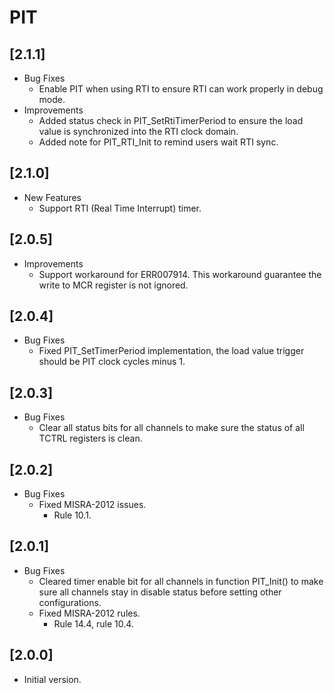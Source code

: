# PIT

## [2.1.1]

- Bug Fixes
  - Enable PIT when using RTI to ensure RTI can work properly in debug mode.
- Improvements
  - Added status check in PIT_SetRtiTimerPeriod to ensure the load value is synchronized into the RTI clock domain.
  - Added note for PIT_RTI_Init to remind users wait RTI sync.

## [2.1.0]

- New Features
  - Support RTI (Real Time Interrupt) timer.

## [2.0.5]

- Improvements
  - Support workaround for ERR007914. This workaround guarantee the write to MCR register is not ignored.

## [2.0.4]

- Bug Fixes
  - Fixed PIT_SetTimerPeriod implementation, the load value trigger should be PIT clock cycles minus 1.

## [2.0.3]

- Bug Fixes
  - Clear all status bits for all channels to make sure the status of all TCTRL registers is clean.

## [2.0.2]

- Bug Fixes
  - Fixed MISRA-2012 issues.
    - Rule 10.1.

## [2.0.1]

- Bug Fixes
  - Cleared timer enable bit for all channels in function PIT_Init() to make sure all channels stay in disable
    status before setting other configurations.
  - Fixed MISRA-2012 rules.
    - Rule 14.4, rule 10.4.

## [2.0.0]

- Initial version.
